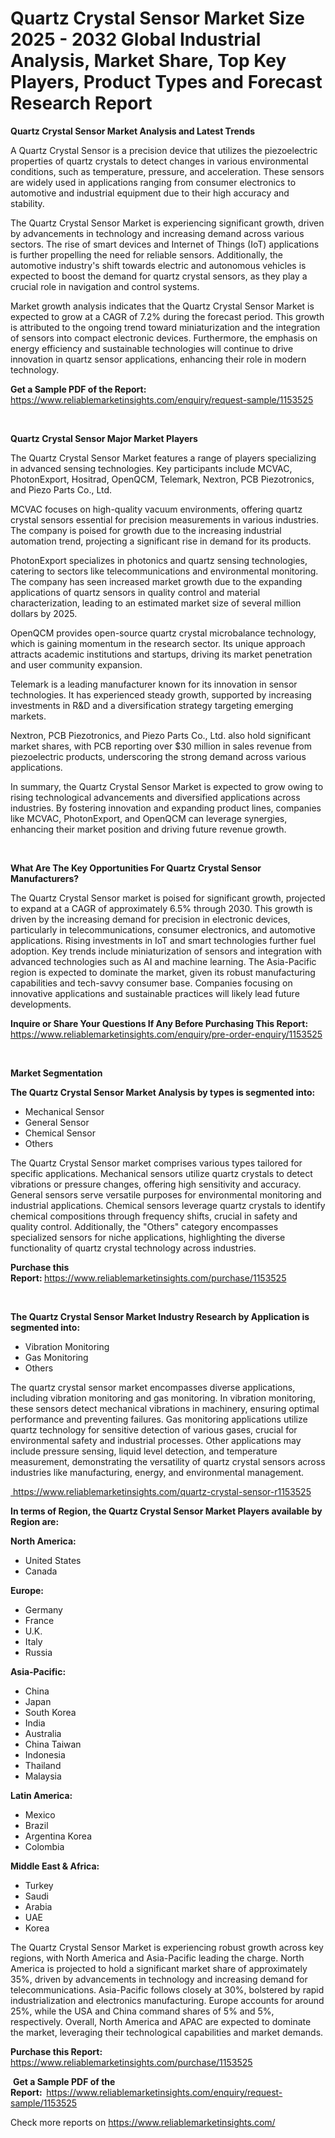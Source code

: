 <p><h1>Quartz Crystal Sensor Market Size 2025 - 2032 Global Industrial Analysis, Market Share, Top Key Players, Product Types and Forecast Research Report</h1></p><p><strong>Quartz Crystal Sensor Market Analysis and Latest Trends</strong></p>
<p><p>A Quartz Crystal Sensor is a precision device that utilizes the piezoelectric properties of quartz crystals to detect changes in various environmental conditions, such as temperature, pressure, and acceleration. These sensors are widely used in applications ranging from consumer electronics to automotive and industrial equipment due to their high accuracy and stability.</p><p>The Quartz Crystal Sensor Market is experiencing significant growth, driven by advancements in technology and increasing demand across various sectors. The rise of smart devices and Internet of Things (IoT) applications is further propelling the need for reliable sensors. Additionally, the automotive industry's shift towards electric and autonomous vehicles is expected to boost the demand for quartz crystal sensors, as they play a crucial role in navigation and control systems.</p><p>Market growth analysis indicates that the Quartz Crystal Sensor Market is expected to grow at a CAGR of 7.2% during the forecast period. This growth is attributed to the ongoing trend toward miniaturization and the integration of sensors into compact electronic devices. Furthermore, the emphasis on energy efficiency and sustainable technologies will continue to drive innovation in quartz sensor applications, enhancing their role in modern technology.</p></p>
<p><strong>Get a Sample PDF of the Report:&nbsp;</strong> <a href="https://www.reliablemarketinsights.com/enquiry/request-sample/1153525?utm_campaign=1558&utm_medium=2&utm_source=Github&utm_content=ia&utm_term=10042025&utm_id=quartz-crystal-sensor">https://www.reliablemarketinsights.com/enquiry/request-sample/1153525</a></p>
<p>&nbsp;</p>
<p><strong>Quartz Crystal Sensor Major Market Players</strong></p>
<p><p>The Quartz Crystal Sensor Market features a range of players specializing in advanced sensing technologies. Key participants include MCVAC, PhotonExport, Hositrad, OpenQCM, Telemark, Nextron, PCB Piezotronics, and Piezo Parts Co., Ltd. </p><p>MCVAC focuses on high-quality vacuum environments, offering quartz crystal sensors essential for precision measurements in various industries. The company is poised for growth due to the increasing industrial automation trend, projecting a significant rise in demand for its products.</p><p>PhotonExport specializes in photonics and quartz sensing technologies, catering to sectors like telecommunications and environmental monitoring. The company has seen increased market growth due to the expanding applications of quartz sensors in quality control and material characterization, leading to an estimated market size of several million dollars by 2025.</p><p>OpenQCM provides open-source quartz crystal microbalance technology, which is gaining momentum in the research sector. Its unique approach attracts academic institutions and startups, driving its market penetration and user community expansion.</p><p>Telemark is a leading manufacturer known for its innovation in sensor technologies. It has experienced steady growth, supported by increasing investments in R&D and a diversification strategy targeting emerging markets.</p><p>Nextron, PCB Piezotronics, and Piezo Parts Co., Ltd. also hold significant market shares, with PCB reporting over $30 million in sales revenue from piezoelectric products, underscoring the strong demand across various applications.</p><p>In summary, the Quartz Crystal Sensor Market is expected to grow owing to rising technological advancements and diversified applications across industries. By fostering innovation and expanding product lines, companies like MCVAC, PhotonExport, and OpenQCM can leverage synergies, enhancing their market position and driving future revenue growth.</p></p>
<p>&nbsp;</p>
<p><strong>What Are The Key Opportunities For Quartz Crystal Sensor Manufacturers?</strong></p>
<p><p>The Quartz Crystal Sensor market is poised for significant growth, projected to expand at a CAGR of approximately 6.5% through 2030. This growth is driven by the increasing demand for precision in electronic devices, particularly in telecommunications, consumer electronics, and automotive applications. Rising investments in IoT and smart technologies further fuel adoption. Key trends include miniaturization of sensors and integration with advanced technologies such as AI and machine learning. The Asia-Pacific region is expected to dominate the market, given its robust manufacturing capabilities and tech-savvy consumer base. Companies focusing on innovative applications and sustainable practices will likely lead future developments.</p></p>
<p><strong>Inquire or Share Your Questions If Any Before Purchasing This Report:</strong> <a href="https://www.reliablemarketinsights.com/enquiry/pre-order-enquiry/1153525?utm_campaign=1558&utm_medium=2&utm_source=Github&utm_content=ia&utm_term=10042025&utm_id=quartz-crystal-sensor">https://www.reliablemarketinsights.com/enquiry/pre-order-enquiry/1153525</a></p>
<p>&nbsp;</p>
<p><strong>Market Segmentation</strong></p>
<p><strong>The Quartz Crystal Sensor Market Analysis by types is segmented into:</strong></p>
<p><ul><li>Mechanical Sensor</li><li>General Sensor</li><li>Chemical Sensor</li><li>Others</li></ul></p>
<p><p>The Quartz Crystal Sensor market comprises various types tailored for specific applications. Mechanical sensors utilize quartz crystals to detect vibrations or pressure changes, offering high sensitivity and accuracy. General sensors serve versatile purposes for environmental monitoring and industrial applications. Chemical sensors leverage quartz crystals to identify chemical compositions through frequency shifts, crucial in safety and quality control. Additionally, the "Others" category encompasses specialized sensors for niche applications, highlighting the diverse functionality of quartz crystal technology across industries.</p></p>
<p><strong>Purchase this Report:&nbsp;</strong><a href="https://www.reliablemarketinsights.com/purchase/1153525?utm_campaign=1558&utm_medium=2&utm_source=Github&utm_content=ia&utm_term=10042025&utm_id=quartz-crystal-sensor">https://www.reliablemarketinsights.com/purchase/1153525</a></p>
<p>&nbsp;</p>
<p><strong>The Quartz Crystal Sensor Market Industry Research by Application is segmented into:</strong></p>
<p><ul><li>Vibration Monitoring</li><li>Gas Monitoring</li><li>Others</li></ul></p>
<p><p>The quartz crystal sensor market encompasses diverse applications, including vibration monitoring and gas monitoring. In vibration monitoring, these sensors detect mechanical vibrations in machinery, ensuring optimal performance and preventing failures. Gas monitoring applications utilize quartz technology for sensitive detection of various gases, crucial for environmental safety and industrial processes. Other applications may include pressure sensing, liquid level detection, and temperature measurement, demonstrating the versatility of quartz crystal sensors across industries like manufacturing, energy, and environmental management.</p></p>
<p><a href="https://www.reliablemarketinsights.com/quartz-crystal-sensor-r1153525?utm_campaign=1558&utm_medium=2&utm_source=Github&utm_content=ia&utm_term=10042025&utm_id=quartz-crystal-sensor">&nbsp;https://www.reliablemarketinsights.com/quartz-crystal-sensor-r1153525</a></p>
<p><strong>In terms of Region, the Quartz Crystal Sensor Market Players available by Region are:</strong></p>
<p>
    <p> <strong> North America: </strong>
        <ul>
            <li>United States</li>
            <li>Canada</li>
        </ul>
        </p> 
    <p> <strong> Europe: </strong>
        <ul>
            <li>Germany</li>
            <li>France</li>
            <li>U.K.</li>
            <li>Italy</li>
            <li>Russia</li>
        </ul>
        </p> 
    <p> <strong> Asia-Pacific: </strong>
        <ul>
            <li>China</li>
            <li>Japan</li>
            <li>South Korea</li>
            <li>India</li>
            <li>Australia</li>
            <li>China Taiwan</li>
            <li>Indonesia</li>
            <li>Thailand</li>
            <li>Malaysia</li>
        </ul>
        </p> 
    <p> <strong> Latin America: </strong>
        <ul>
            <li>Mexico</li>
            <li>Brazil</li>
            <li>Argentina Korea</li>
            <li>Colombia</li>
        </ul>
        </p> 
    <p> <strong> Middle East & Africa: </strong>
        <ul>
            <li>Turkey</li>
            <li>Saudi</li>
            <li>Arabia</li>
            <li>UAE</li>
            <li>Korea</li>
        </ul>
    </p>
    </p>
<p><p>The Quartz Crystal Sensor Market is experiencing robust growth across key regions, with North America and Asia-Pacific leading the charge. North America is projected to hold a significant market share of approximately 35%, driven by advancements in technology and increasing demand for telecommunications. Asia-Pacific follows closely at 30%, bolstered by rapid industrialization and electronics manufacturing. Europe accounts for around 25%, while the USA and China command shares of 5% and 5%, respectively. Overall, North America and APAC are expected to dominate the market, leveraging their technological capabilities and market demands.</p></p>
<p><strong>Purchase this Report: </strong><a href="https://www.reliablemarketinsights.com/purchase/1153525?utm_campaign=1558&utm_medium=2&utm_source=Github&utm_content=ia&utm_term=10042025&utm_id=quartz-crystal-sensor">https://www.reliablemarketinsights.com/purchase/1153525</a></p>
<p>&nbsp;<strong>Get a Sample PDF of the Report:&nbsp;&nbsp;</strong><a href="https://www.reliablemarketinsights.com/enquiry/request-sample/1153525?utm_campaign=1558&utm_medium=2&utm_source=Github&utm_content=ia&utm_term=10042025&utm_id=quartz-crystal-sensor">https://www.reliablemarketinsights.com/enquiry/request-sample/1153525</a></p>
<p><strong></strong></p>
<p>Check more reports on <a href="https://www.reliablemarketinsights.com/?utm_campaign=1558&utm_medium=2&utm_source=Github&utm_content=ia&utm_term=10042025&utm_id=quartz-crystal-sensor">https://www.reliablemarketinsights.com/</a></p>
